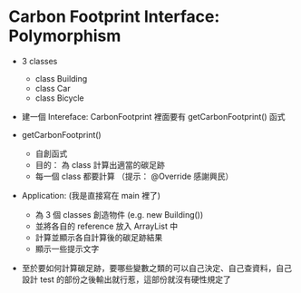 # Carbon Footprint Interface: Polymorphism

* 3 classes
	- class Building
	- class Car
	- class Bicycle

* 建一個 Intereface: CarbonFootprint 裡面要有 getCarbonFootprint() 函式
	
* getCarbonFootprint()
	- 自創函式
	- 目的： 為 class 計算出適當的碳足跡
	- 每一個 class 都要計算 （提示： @Override   感謝興民）
	
* Application: (我是直接寫在 main 裡了)
	- 為 3 個 classes 創造物件 (e.g. new Building())
	- 並將各自的 reference 放入 ArrayList<CarbonFootprint> 中
	- 計算並顯示各自計算後的碳足跡結果
	- 顯示一些提示文字
	
* 至於要如何計算碳足跡，要哪些變數之類的可以自己決定、自己查資料，自己設計 test 的部份之後輸出就行惹，這部份就沒有硬性規定了
